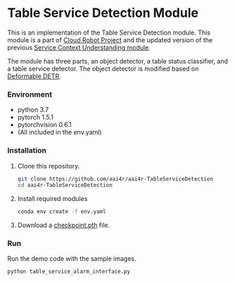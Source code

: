 # Table Service Detection Module

This is an implementation of the Table Service Detection module.
This module is a part of [Cloud Robot Project](https://github.com/aai4r/aai4r-master) and the updated version of the previous [Service Context Understanding module](https://github.com/aai4r/aai4r-ServiceContextUnderstanding).

The module has three parts, an object detector, a table status classifier, and a table service detector.
The object detector is modified based on [Deformable DETR](https://github.com/fundamentalvision/Deformable-DETR).

### Environment
* python 3.7
* pytorch 1.5.1
* pytorchvision 0.6.1
* (All included in the env.yaml)

### Installation
1. Clone this repository.
    ```bash
    git clone https://github.com/aai4r/aai4r-TableServiceDetection
    cd aai4r-TableServiceDetection
    ```

2. Install required modules
    ```bash
    conda env create -f env.yaml
    ```

3. Download a [checkpoint.pth]() file.

   
### Run
Run the demo code with the sample images.
   ```bash
   python table_service_alarm_interface.py
   ```
   

